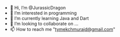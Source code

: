- 👋 Hi, I’m @JurassicDragon
- 👀 I’m interested in programming
- 🌱 I’m currently learning Java and Dart
- 💞️ I’m looking to collaborate on ...
- 📫 How to reach me "tymekchmurajd@gmail.com"

<!---
JurassicDragon/JurassicDragon is a ✨ special ✨ repository because its `README.md` (this file) appears on your GitHub profile.
You can click the Preview link to take a look at your changes.
--->
